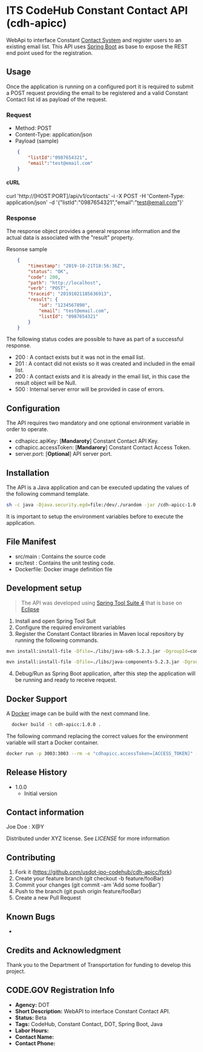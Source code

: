 # ITS CodeHub Constant Contact API (cdh-apicc)

WebApi to interface Constant [Contact System](https://www.constantcontact.com/index.jsp) and register users to an existing email list.
This API uses [Spring Boot](https://spring.io/projects/spring-boot) as base to expose the REST end point used for the registration. 

## Usage
Once the application is running on a configured port it is required to submit a POST request providing the email to be registered and a valid Constant Contact list id as payload of the request.  

### Request

 - Method: POST
 - Content-Type: application/json
 - Payload (sample)
```json
	{
		"listId":"0987654321",
		"email":"test@email.com"
	}
```

#### cURL
curl 'http://[HOST:PORT]/api/v1/contacts' -i -X POST -H 'Content-Type: application/json' -d '{"listId":"0987654321","email":"test@email.com"}'

### Response
The response object provides a general response information and the actual data is associated with the "result" property.

Resonse sample
```json
	{
		"timestamp": "2019-10-21T18:56:36Z",
		"status": "OK",
		"code": 200,
		"path": "http://localhost",
		"verb": "POST",
		"traceid": "20191021185636913",
		"result": {
			"id": "1234567890",
			"email": "test@email.com",
			"listId": "0987654321"
		}
	}
```

The following status codes are possible to have as part of a successful response.

- 200 : A contact exists but it was not in the email list.
- 201 : A contact did not exists so it was created and included in the email list.
- 200 : A contact exists and it is already in the email list, in this case the result object will be Null.
- 500 : Internal server error will be provided in case of errors.


## Configuration
The API requires two mandatory and one optional environment variable in order to operate.

 - cdhapicc.apiKey: [**Mandaroty**] Constant Contact API Key.
 - cdhapicc.accessToken: [**Mandarory**] Constant Contact Access Token.
 - server.port: [**Optional**] API server port.

## Installation
The API is a Java application and can be executed updating the values of the following command template.

```bash
sh -c java -Djava.security.egd=file:/dev/./urandom -jar /cdh-apicc-1.0.0.jar"
```
It is important to setup the environment variables before to execute the application.

## File Manifest
* src/main : Contains the source code
* src/test : Contains the unit testing code.
* Dockerfile: Docker image definition file


## Development setup
> The API was developed using [Spring Tool Suite 4](https://spring.io/tools/) that is base on [Eclipse](https://www.eclipse.org/ide/)

1. Install and open Spring Tool Suit
2. Configure the required enviroment variables
3. Register the Constant Contact libraries in Maven local repository by running the following commands.
```bash
mvn install:install-file -Dfile=./libs/java-sdk-5.2.3.jar -DgroupId=com.constantcontact -DartifactId=java-sdk -Dversion=5.2.3 -Dpackaging=jar
```
```bash
mvn install:install-file -Dfile=./libs/java-components-5.2.3.jar -DgroupId=com.constantcontact -DartifactId=java-components -Dversion=5.2.3 -Dpackaging=jar
```

4. Debug/Run as Spring Boot application, after this step the application will be running and ready to receive request.

## Docker Support
A [Docker](https://www.docker.com/) image can be build with the next command line.
```bash
  docker build -t cdh-apicc:1.0.0 .
```

The following command replacing the correct values for the environment variable will start a Docker container.
```bash
docker run -p 3003:3003 --rm -e "cdhapicc.accessToken=[ACCESS_TOKEN]" -e "cdhapicc.apiKey=[API_KEY]" -e "server.port=3003" -t -i cdh-apicc:1.0.0
```


## Release History
* 1.0.0
  * Initial version


## Contact information
Joe Doe : X@Y

Distributed under XYZ license. See *LICENSE* for more information

## Contributing
1. Fork it (https://github.com/usdot-jpo-codehub/cdh-apicc/fork)
2. Create your feature branch (git checkout -b feature/fooBar)
3. Commit your changes (git commit -am 'Add some fooBar')
4. Push to the branch (git push origin feature/fooBar)
5. Create a new Pull Request

## Known Bugs
*

## Credits and Acknowledgment
Thank you to the Department of Transportation for funding to develop this project.

## CODE.GOV Registration Info
* __Agency:__ DOT
* __Short Description:__ WebAPI to interface Constant Contact API.
* __Status:__ Beta
* __Tags:__ CodeHub, Constant Contact, DOT, Spring Boot, Java
* __Labor Hours:__
* __Contact Name:__
* __Contact Phone:__
